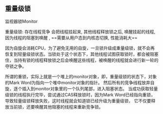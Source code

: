## 重量级锁

监视器锁Monitor

重量级锁: 存在线程竞争 会把线程挂起来, 其他线程释放锁之后, 唤醒挂起的线程, 因为线程的阻塞到唤醒 , ==需要从用户态到内核态切换, 性能消耗大==

因为自旋会消耗CPU，为了避免无用的自旋，一旦锁升级成重量级锁，就不会再恢复到轻量级锁状态。当锁处于这个状态下，其他线程试图获取锁时，都会被阻塞住，当持有锁的线程释放锁之后会唤醒这些线程，被唤醒的线程就会进行新一轮的夺锁之争。

所谓的重锁，实际上就是一个堆上的monitor对象，即，重量级锁的状态下，对象的Mark Word为指向一个堆中monitor对象的指针。
然后所有的竞争线程放弃自旋，逐个插入到monitor对象里的一个队列尾部，进入阻塞状态。
当成功获取轻量级锁的线程执行完毕，尝试通过CAS释放锁时，因为Mark Word已经指向重锁，导致轻量级锁释放失败，这时线程就会知道锁已经升级为重量级锁， 它不仅要释放当前锁，还要唤醒其他阻塞的线程来重新竞争锁。


